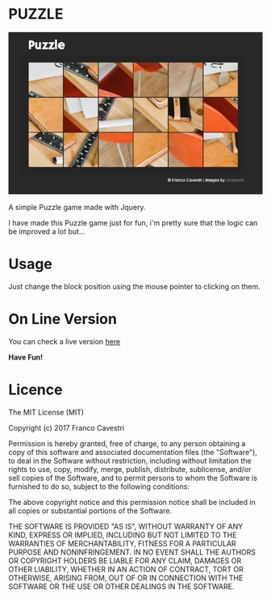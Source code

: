 PUZZLE
=================================

![Puzzle](https://raw.githubusercontent.com/cavestri/puzzle/master/puzzle.JPG "Awesome Puzzle!")

A simple Puzzle game made with Jquery.

I have made this Puzzle game just for fun, i'm pretty sure that the logic can be improved a lot but... 

Usage
=====

Just change the block position using the mouse pointer to clicking on them.

On Line Version
=============

You can check a live version [here](http://codenatic.com/demos/puzzle/) 

**Have Fun!**

Licence
=======

The MIT License (MIT)

Copyright (c) 2017 Franco Cavestri

Permission is hereby granted, free of charge, to any person obtaining a copy
of this software and associated documentation files (the "Software"), to deal
in the Software without restriction, including without limitation the rights
to use, copy, modify, merge, publish, distribute, sublicense, and/or sell
copies of the Software, and to permit persons to whom the Software is
furnished to do so, subject to the following conditions:

The above copyright notice and this permission notice shall be included in all
copies or substantial portions of the Software.

THE SOFTWARE IS PROVIDED "AS IS", WITHOUT WARRANTY OF ANY KIND, EXPRESS OR
IMPLIED, INCLUDING BUT NOT LIMITED TO THE WARRANTIES OF MERCHANTABILITY,
FITNESS FOR A PARTICULAR PURPOSE AND NONINFRINGEMENT. IN NO EVENT SHALL THE
AUTHORS OR COPYRIGHT HOLDERS BE LIABLE FOR ANY CLAIM, DAMAGES OR OTHER
LIABILITY, WHETHER IN AN ACTION OF CONTRACT, TORT OR OTHERWISE, ARISING FROM,
OUT OF OR IN CONNECTION WITH THE SOFTWARE OR THE USE OR OTHER DEALINGS IN THE
SOFTWARE.
